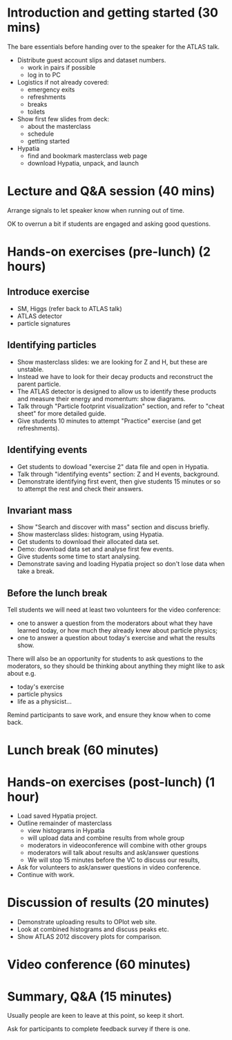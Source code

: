 # Introduction and getting started (30 mins)

The bare essentials before handing over to the speaker for the ATLAS talk.

- Distribute guest account slips and dataset numbers.
    - work in pairs if possible
    - log in to PC
- Logistics if not already covered:
    - emergency exits
    - refreshments
    - breaks
    - toilets
- Show first few slides from deck:
    - about the masterclass
    - schedule
    - getting started
- Hypatia
    - find and bookmark masterclass web page
    - download Hypatia, unpack, and launch

# Lecture and Q&A session (40 mins)

Arrange signals to let speaker know when running out of time.

OK to overrun a bit if students are engaged and asking good questions.

# Hands-on exercises (pre-lunch) (2 hours)

## Introduce exercise

- SM, Higgs (refer back to ATLAS talk)
- ATLAS detector
- particle signatures

## Identifying particles

- Show masterclass slides: we are looking for Z and H, but these are unstable.
- Instead we have to look for their decay products and reconstruct the parent particle.
- The ATLAS detector is designed to allow us to identify these products and measure their energy and momentum: show diagrams.
- Talk through "Particle footprint visualization" section, and refer to "cheat sheet" for more detailed guide.
- Give students 10 minutes to attempt "Practice" exercise (and get refreshments).

## Identifying events

- Get students to dowload "exercise 2" data file and open in Hypatia.
- Talk through "identifying events" section: Z and H events, background.
- Demonstrate identifying first event, then give students 15 minutes or so to attempt the rest and check their answers.

## Invariant mass

- Show "Search and discover with mass" section and discuss briefly.
- Show masterclass slides: histogram, using Hypatia.
- Get students to download their allocated data set.
- Demo: download data set and analyse first few events.
- Give students some time to start analysing.
- Demonstrate saving and loading Hypatia project so don't lose data when take a break.

## Before the lunch break

Tell students we will need at least two volunteers for the video conference:

- one to answer a question from the moderators about what they have learned today, or how much they already knew about particle physics;
- one to answer a question about today's exercise and what the results show.

There will also be an opportunity for students to ask questions to the moderators, so they should be thinking about anything they might like to ask about e.g.

- today's exercise
- particle physics
- life as a physicist...

Remind participants to save work, and ensure they know when to come back.

# Lunch break (60 minutes)

# Hands-on exercises (post-lunch) (1 hour)

- Load saved Hypatia project.
- Outline remainder of masterclass
    - view histograms in Hypatia
    - will upload data and combine results from whole group
    - moderators in videoconference will combine with other groups
    - moderators will talk about results and ask/answer questions
    - We will stop 15 minutes before the VC to discuss our results,
- Ask for volunteers to ask/answer questions in video conference.
- Continue with work.

# Discussion of results (20 minutes)

- Demonstrate uploading results to OPlot web site.
- Look at combined histograms and discuss peaks etc.
- Show ATLAS 2012 discovery plots for comparison.

# Video conference (60 minutes)

# Summary, Q&A (15 minutes)

Usually people are keen to leave at this point, so keep it short.

Ask for participants to complete feedback survey if there is one.
